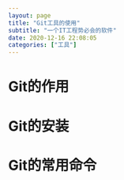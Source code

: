 ```yaml
---
layout: page
title: "Git工具的使用"
subtitle: "一个IT工程势必会的软件"
date: 2020-12-16 22:08:05
categories: ["工具"]
---
```


# Git的作用
# Git的安装
# Git的常用命令